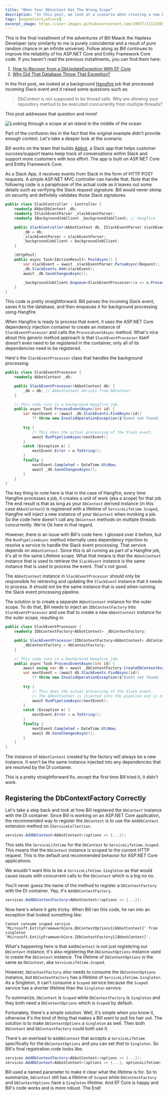 ```yaml
---
title: "When Your DbContext Has The Wrong Scope"
description: "In this post, we look at a scenario when creating a new DbContext in its own scope is the right call."
tags: [aspnetcore,efcore]
excerpt_image: https://user-images.githubusercontent.com/19977/211218857-0acd9f7d-e9a2-474a-9789-79785f9ca7f3.png
---
```


This is the final installment of the adventures of Bill Maack the Hapless Developer (any similarity to me is purely coincidental and a result of pure random chance in an infinite universe). Follow along as Bill continues to improve the reliability of his ASP.NET Core and Entity Framework Core code. If you haven't read the previous installments, you can find them here:

1. [How to Recover from a DbUpdateException With EF Core](https://haacked.com/archive/2022/12/05/recover-from-dbupdate-exception/)
2. [Why Did That Database Throw That Exception?](https://haacked.com/archive/2022/12/12/specific-db-exception/)

In the first post, we looked at a background [Hangfire](https://www.hangfire.io/) job that processed incoming Slack event and it raised some questions such as:

> DbContext is not supposed to be thread safe. Why are allowing your repository method to be executed concurrently from multiple threads?

This post addresses that question and more!

![Looking through a scope at an island in the middle of the ocean](https://user-images.githubusercontent.com/19977/211218857-0acd9f7d-e9a2-474a-9789-79785f9ca7f3.png "Is that DbContext scoped properly?")

Part of the confusion lies in the fact that the original example didn't provide enough context. Let's take a deeper look at the scenario.

Bill works on the team that builds [Abbot](https://abbot.app/), a Slack app that helps customer success/support teams keep track of conversations within Slack and support more customers with less effort. The app is built on ASP.NET Core and Entity Framework Core.

As a Slack App, it receives events from Slack in the form of HTTP POST requests. A simple ASP.NET MVC controller can handle that. Note that the following code is a paraphrase of the actual code as it leaves out some details such as verifying the Slack request signature. Bill would never skimp on security and definitely validates those Slack signatures.

```csharp
public class SlackController : Controller {
    readonly AbbotDbContext _db;
    readonly ISlackEventParser _slackEventParser;
    readonly IBackgroundJobClient _backgroundJobClient; // Hangfire

    public SlackController(AbbotContext db, ISlackEventParser slackEventParser, IBackgroundJobClient backgroundJobClient) {
        _db = db;
        _slackEventParser = slackEventParser;
        _backgroundJobClient = backgroundJobClient;
    }

    [HttpPost]
    public async Task<IActionResult> PostAsync() {
        var slackEvent = await _slackEventParser.ParseAsync(Request);
        _db.SlackEvents.Add(slackEvent);
        await _db.SaveChangesAsync();

        _backgroundJobClient.Enqueue<SlackEventProcessor>(x => x.ProcessEventAsync(id));
    }
}
```

This code is pretty straightforward. Bill parses the incoming Slack event, saves it to the database, and then enqueues it for background processing using Hangfire.

When Hangfire is ready to process that event, it uses the ASP.NET Core dependency injection container to create an instance of `SlackEventProcessor` and calls the `ProcessEventAsync` method. What's nice about this generic method approach is that `SlackEventProcessor` itself doesn't even need to be registered in the container, only all of its dependencies need to be registered.

Here's the `SlackEventProcessor` class that handles the background processing.

```csharp
public class SlackEventProcessor {
    readonly AbbotContext _db;

    public SlackEventProcessor(AbbotContext db) {
        _db = db; // AbbotContext derives from DbContext
    }

    // This code runs in a background Hangfire job.
    public async Task ProcessEventAsync(int id) {
        var nextEvent = (await _db.SlackEvents.FindAsync(id))
            ?? throw new InvalidOperationException($"Event not found: {id}");
        
        try {
            // This does the actual processing of the Slack event.
            await RunPipelineAsync(nextEvent);
        }
        catch (Exception e) {
            nextEvent.Error = e.ToString();
        }
        finally {
            nextEvent.Completed = DateTime.UtcNow;
            await _db.SaveChangesAsync();
        }
    }
}
```

The key thing to note here is that in the case of Hangfire, every time Hangfire processes a job, it creates a unit of work (aka a scope) for that job. The end result is that as long as your `DbContext` derived instance (in this case `AbbotContext`) is registered with a lifetime of `ServiceLifetime.Scoped`, Hangfire will inject a new instance of your `DbContext` when invoking a job. So the code here doesn't call any `DbContext` methods on multiple threads concurrently. We're Ok here in that regard.

However, there *is* an issue with Bill's code here. I glossed over it before, but the `RunPipelineAsync` method internally uses dependency injection to resolve a service to handle the Slack event processing. That service depends on `AbbotContext`. Since this is all running as part of a Hangfire job, it's all in the same Lifetime scope. What that means is that the `AbbotContext` instance that is used to retrieve the `SlackEvent` instance is the same instance that is used to process the event. That's not good.

The `AbbotContext` instance in `SlackEventProcessor` should only be responsible for retrieving and updating the `SlackEvent` instance that it needs to process. It should not be the same instance that is used when running the Slack event processing pipeline.

The solution is to create a separate `AbbotContext` instance for the outer scope. To do that, Bill needs to inject an `IDbContextFactory` into `SlackEventProcessor` and use that to create a new `AbbotContext` instance for the outer scope, resulting in:

```csharp
public class SlackEventProcessor {
    readonly IDbContextFactory<AbbotContext> _dbContextFactory;

    public SlackEventProcessor(IDbContextFactory<AbbotContext> dbContextFactory) {
        _dbContextFactory = dbContextFactory;
    }

    // This code runs in a background Hangfire job.
    public async Task ProcessEventAsync(int id) {
        await using var db = await _dbContextFactory.CreateDbContextAsync();
        var nextEvent = (await db.SlackEvents.FindAsync(id))
            ?? throw new InvalidOperationException($"Event not found: {id}");
        
        try {
            // This does the actual processing of the Slack event.
            // The AbbotContext is injected into the pipeline and is not shared with `SlackEventProcessor`.
            await RunPipelineAsync(nextEvent);
        }
        catch (Exception e) {
            nextEvent.Error = e.ToString();
        }
        finally {
            nextEvent.Completed = DateTime.UtcNow;
            await db.SaveChangesAsync();
        }
    }
}
```

The instance of `AbbotContext` created by the factory will always be a new instance. It won't be the same instance injected into any dependencies that are resolved by the DI container.

This is a pretty straightforward fix, except the first time Bill tried it, it didn't work.

## Registering the DbContextFactory Correctly

Let's take a step back and look at how Bill registered the `DbContext` instance with the DI container. Since Bill is working on an ASP.NET Core application, the recommended way to register the `DbContext` is to use the `AddDbContext` extension method on `IServiceCollection`.

```csharp
services.AddDbContext<AbbotContext>(options => {...});
```

This sets the `ServiceLifetime` for the `DbContext` to `ServiceLifetime.Scoped`. This means that the `DbContext` instance is scoped to the current HTTP request. This is the default and recommended behavior for ASP.NET Core applications.

We wouldn't want this to be a `ServiceLifetime.Singleton` as that would cause issues with concurrent calls to the `DbContext` which is a big no no.

You'll never guess the name of the method to register a `DbContextFactory` with the DI container. Yep, it's `AddDbContextFactory`.

```csharp
services.AddDbContextFactory<AbbotContext>(options => {...});
```

Now here's where it gets tricky. When Bill ran this code, he ran into an exception that looked something like:

```
Cannot consume scoped service 'Microsoft.EntityFrameworkCore.DbContextOptions1[AbbotContext]' from singleton 'Microsoft.EntityFrameworkCore.IDbContextFactory1[AbbotContext]'.
```

What's happening here is that `AddDbContext` is not just registering our `DbContext` instance, it's also registering the `DbContextOptions` instance used to create the `DbContext` instance. The lifetime of `DbContextOptions` is the same as `DbContext`, aka `ServiceLifetime.Scoped`.

However, `DbContextFactory` *also* needs to consume the `DbContextOptions` instance, but `DbContextFactory` has a lifetime of `ServiceLifetime.Singleton`. As a Singleton, it can't consume a `Scoped` service because the `Scoped` service has a shorter lifetime than the `Singleton` service.

To summarize, `DbContext` is `Scoped` while `DbContextFactory` is `Singleton` and they both need a `DbContextOptions` which is `Scoped` by default.

Fortunately, there's a simple solution. Well, it's simple when you know it, otherwise it's the kind of thing that makes a Bill want to pull his hair out. The solution is to make `DbContextOptions` a `Singleton` as well. Then both `DbContext` and `DbContextFactory` could both use it.

There's an overload to `AddDbContext` that accepts a `ServiceLifetime` specifically for the `DbContextOptions` and you can set *that* to `Singleton`. So Bill's final registration code looks like:

```csharp
services.AddDbContextFactory<AbbotContext>(options => {...});
services.AddDbContext<AbbotContext>(options => {...}, optionsLifetime: ServiceLifetime.Singleton);
```

Bill used a named parameter to make it clear what the lifetime is for. So to summarize, `DbContext` still has a lifetime of `Scoped` while `DbContextFactory` and `DbContextOptions` have a `Singleton` lifetime. And EF Core is happy and Bill's code works and is more robust. The End!
